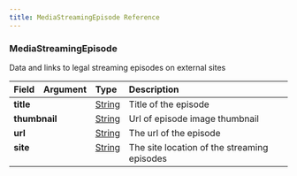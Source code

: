 ```yaml
---
title: MediaStreamingEpisode Reference
---
```


### MediaStreamingEpisode
Data and links to legal streaming episodes on external sites
<table>
<thead>
<tr>
<th align="left">Field</th>
<th align="right">Argument</th>
<th align="left">Type</th>
<th align="left">Description</th>
</tr>
</thead>
<tbody>
<tr>
<td colspan="2" valign="top"><strong>title</strong></td>
<td valign="top"><a href="/reference/scalar/string">String</a></td>
<td>
Title of the episode
</td>
</tr>
<tr>
<td colspan="2" valign="top"><strong>thumbnail</strong></td>
<td valign="top"><a href="/reference/scalar/string">String</a></td>
<td>
Url of episode image thumbnail
</td>
</tr>
<tr>
<td colspan="2" valign="top"><strong>url</strong></td>
<td valign="top"><a href="/reference/scalar/string">String</a></td>
<td>
The url of the episode
</td>
</tr>
<tr>
<td colspan="2" valign="top"><strong>site</strong></td>
<td valign="top"><a href="/reference/scalar/string">String</a></td>
<td>
The site location of the streaming episodes
</td>
</tr>
</tbody>
</table>